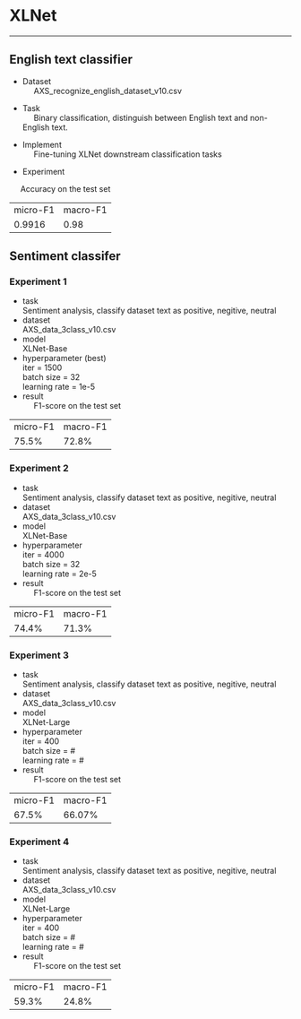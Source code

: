 # XLNet
-----
## English text  classifier

* Dataset  
&nbsp;&nbsp;&nbsp;&nbsp; AXS_recognize_english_dataset_v10.csv
  
* Task  
&nbsp;&nbsp;&nbsp;&nbsp; Binary classification, distinguish between English text and non-English text.
  
* Implement  
&nbsp;&nbsp;&nbsp;&nbsp; Fine-tuning XLNet downstream classification tasks

* Experiment

&nbsp;&nbsp;&nbsp;&nbsp; Accuracy on the test set
<table>
  <tr>
    <td>micro-F1</td>
    <td>macro-F1</td>
  </tr>
  <tr>
    <td>0.9916</td>
    <td>0.98</td>
  </tr>
</table>   

## Sentiment classifer
### Experiment 1
* task  
Sentiment analysis, classify dataset text as positive, negitive, neutral
* dataset  
AXS_data_3class_v10.csv
* model  
XLNet-Base
* hyperparameter (best)  
iter = 1500   
batch size = 32    
learning rate = 1e-5 
* result  
&nbsp;&nbsp;&nbsp;&nbsp; 
F1-score on the test set
<table>
  <tr>
    <td>micro-F1</td>
    <td>macro-F1</td>
  </tr>
  <tr>
    <td> 75.5% </td>
    <td> 72.8% </td>
  </tr>
</table>   

### Experiment 2
* task  
Sentiment analysis, classify dataset text as positive, negitive, neutral
* dataset  
AXS_data_3class_v10.csv
* model  
XLNet-Base
* hyperparameter  
iter = 4000   
batch size = 32    
learning rate = 2e-5 
* result  
&nbsp;&nbsp;&nbsp;&nbsp; 
F1-score on the test set
<table>
  <tr>
    <td>micro-F1</td>
    <td>macro-F1</td>
  </tr>
  <tr>
    <td> 74.4% </td>
    <td> 71.3% </td>
  </tr>
</table>   

### Experiment 3
* task  
Sentiment analysis, classify dataset text as positive, negitive, neutral
* dataset  
AXS_data_3class_v10.csv
* model  
XLNet-Large
* hyperparameter  
iter = 400   
batch size = #    
learning rate = # 
* result  
&nbsp;&nbsp;&nbsp;&nbsp; 
F1-score on the test set
<table>
  <tr>
    <td>micro-F1</td>
    <td>macro-F1</td>
  </tr>
  <tr>
    <td> 67.5% </td>
    <td> 66.07% </td>
  </tr>
</table>   


### Experiment 4
* task  
Sentiment analysis, classify dataset text as positive, negitive, neutral
* dataset  
AXS_data_3class_v10.csv
* model  
XLNet-Large
* hyperparameter  
iter = 400   
batch size = #    
learning rate = # 
* result  
&nbsp;&nbsp;&nbsp;&nbsp; 
F1-score on the test set
<table>
  <tr>
    <td>micro-F1</td>
    <td>macro-F1</td>
  </tr>
  <tr>
    <td> 59.3% </td>
    <td> 24.8% </td>
  </tr>
</table>   
